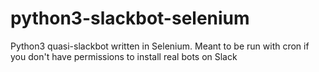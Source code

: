 # python3-slackbot-selenium
Python3 quasi-slackbot written in Selenium. Meant to be run with cron if you don't have permissions to install real bots on Slack
